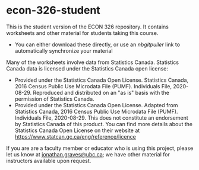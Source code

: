# econ-326-student
This is the student version of the ECON 326 repository.  It contains worksheets and other material for students taking this course.
* You can either download these directly, or use an _nbgitpuller_ link to automatically synchronize your material

Many of the worksheets involve data from Statistics Canada.  Statistics Canada data is licensed under the Statistics Canada open license: 
* Provided under the Statistics Canada Open License.  Statistics Canada, 2016 Census Public Use Microdata File (PUMF). Individuals File, 2020-08-29. Reproduced and distributed on an "as is" basis with the permission of Statistics Canada.
* Provided under the Statistics Canada Open License.  Adapted from Statistics Canada, 2016 Census Public Use Microdata File (PUMF). Individuals File, 2020-08-29. This does not constitute an endorsement by Statistics Canada of this product.
You can find more details about the Statistics Canada Open License on their website at https://www.statcan.gc.ca/eng/reference/licence

If you are are a faculty member or educator who is using this project, please let us know at jonathan.graves@ubc.ca; we have other material for instructors available upon request.